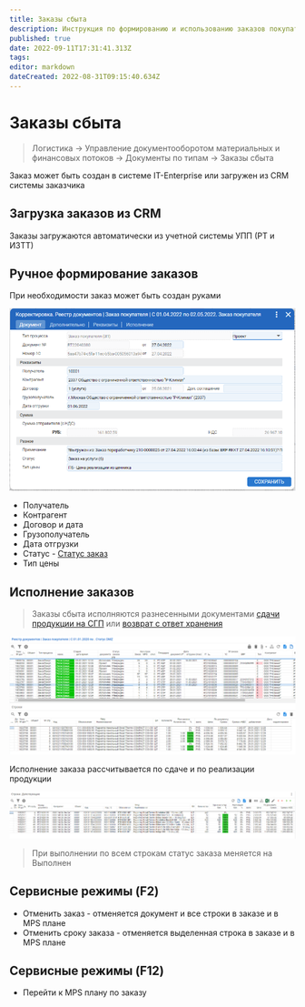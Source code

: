 ```yaml
---
title: Заказы сбыта
description: Инструкция по формированию и использованию заказов покупателей
published: true
date: 2022-09-11T17:31:41.313Z
tags: 
editor: markdown
dateCreated: 2022-08-31T09:15:40.634Z
---
```


# Заказы сбыта

>Логистика → Управление документооборотом материальных и финансовых потоков → Документы по типам → Заказы сбыта

Заказ может быть создан в системе IT-Enterprise или загружен из CRM системы заказчика

## Загрузка заказов из CRM

Заказы загружаются автоматически из учетной системы УПП (РТ и ИЗТТ)

## Ручное формирование заказов

При необходимости заказ может быть создан руками

![](<../../assets/image (260).png>)

* Получатель
* Контрагент
* Договор и дата
* Грузополучатель
* Дата отгрузки
* Статус - [Статус заказ](../../upravlenie-mdm/prostye-spravochniki/status.md)
* Тип цены

## Исполнение заказов

>Заказы сбыта исполняются разнесенными документами [сдачи продукции на СГП](../../uchet/otgruzka-produkcii/sdacha-produkcii-na-sgp-1.md) или [возврат с ответ хранения](../../uchet/otvet-khranenie/vozvrat-s-otvet-khraneniya.md)


![](<../../assets/image (960).png>)

Исполнение заказа рассчитывается по сдаче и по реализации продукции

![](<../../assets/image (859).png>)

>При выполнении по всем строкам статус заказа меняется на Выполнен

## Сервисные режимы (F2)

* Отменить заказ - отменяется документ и все строки в заказе и в MPS плане
* Отменить сроку заказа - отменяется выделенная строка в заказе и в MPS плане

## Сервисные режимы (F12)

* Перейти к MPS плану по заказу
